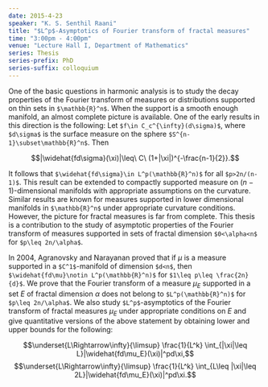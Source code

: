 ```yaml
---
date: 2015-4-23
speaker: "K. S. Senthil Raani"
title: "$L^p$-Asymptotics of Fourier transform of fractal measures"
time: "3:00pm - 4:00pm"
venue: "Lecture Hall I, Department of Mathematics"
series: Thesis
series-prefix: PhD
series-suffix: colloquium
---
```

One of the basic questions in harmonic analysis is to study the decay properties of the Fourier transform of measures or distributions supported on thin sets in `$\mathbb{R}^n$`. When the support is a smooth enough manifold, an almost complete picture is available. One of the early results in this direction is the following: Let `$f\in C_c^{\infty}(d\sigma)$`, where `$d\sigma$` is the surface measure on the sphere `$S^{n-1}\subset\mathbb{R}^n$`. Then

$$|\widehat{fd\sigma}(\xi)|\leq\ C\ (1+|\xi|)^{-\frac{n-1}{2}}.$$

It follows that `$\widehat{fd\sigma}\in L^p(\mathbb{R}^n)$` for all
`$p>2n/(n-1)$`. This result can be extended to compactly
supported measure on $(n-1)$-dimensional manifolds with
appropriate assumptions on the curvature. Similar results are
known for measures supported in lower dimensional manifolds in
`$\mathbb{R}^n$` under appropriate curvature conditions. However, the
picture for fractal measures is far from complete. This thesis is
a contribution to the study of asymptotic properties of the
Fourier transform of measures supported in sets of fractal
dimension `$0<\alpha<n$` for `$p\leq 2n/\alpha$`.

In 2004, Agranovsky and Narayanan proved that if $\mu$ is a
measure supported in a `$C^1$`-manifold of dimension `$d<n$`, then
`$\widehat{fd\mu}\notin L^p(\mathbb{R}^n)$` for `$1\leq p\leq \frac{2n}{d}$`. We
prove that the Fourier transform of a measure $\mu_E$ supported in
a set $E$ of fractal dimension $\alpha$ does not belong to
`$L^p(\mathbb{R}^n)$` for `$p\leq 2n/\alpha$`. We also study `$L^p$`-asymptotics
of the Fourier transform of fractal measures $\mu_E$ under
appropriate conditions on $E$ and give quantitative versions of
the above statement by obtaining lower and upper bounds for the
following:

  $$\underset{L\Rightarrow\infty}{\limsup} \frac{1}{L^k}
    \int_{|\xi|\leq L}|\widehat{fd\mu_E}(\xi)|^pd\xi,$$
  $$\underset{L\Rightarrow\infty}{\limsup} \frac{1}{L^k}
     \int_{L\leq |\xi|\leq 2L}|\widehat{fd\mu_E}(\xi)|^pd\xi.$$
